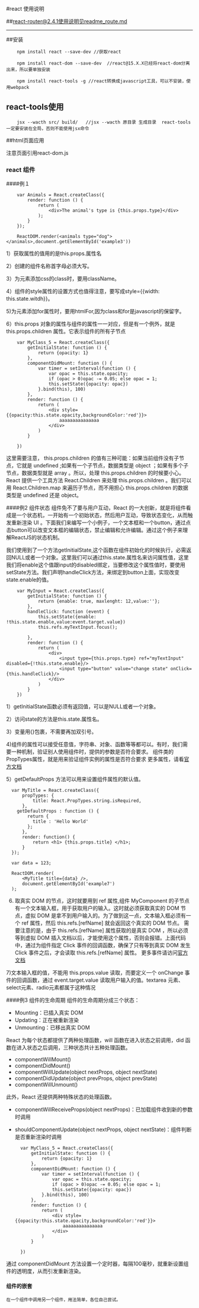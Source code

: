 #react 使用说明 

##react-router@2.4.1使用说明见[readme_route.md](https://github.com/mynameisHugh/react_study/blob/master/readme_route.md)

--------
##安装

        npm install react --save-dev //获取react 
        
        npm install react-dom --save-dev  //react@15.X.X已经将react-dom分离出来，所以要单独安装
        
        npm install react-tools -g //react转换成javascript工具，可以不安装，使用webpack

## react-tools使用
        jsx --wacth src/ build/   //jsx --wacth 原目录 生成目录  react-tools一定要安装在全局，否则不能使用jsx命令
##html页面应用

注意页面引用react-dom.js
      
    
### react 组件

####例１

        var Animals = React.createClass({
            render: function () {
                return (
                    <div>The animal's type is {this.props.type}</div>
                );
            }
        });
        
        ReactDOM.render(<animals type="dog"></animals>,document.getElementById('example3'))
        
1）获取属性的值用的是this.props.属性名

2）创建的组件名称首字母必须大写。

3）为元素添加css的class时，要用className。

4）组件的style属性的设置方式也值得注意，要写成style={{width: this.state.witdh}}。

5)为元素添加for属性时，要用htmlFor,因为class和for是javascript的保留字。

6）this.props 对象的属性与组件的属性一一对应，但是有一个例外，就是 this.props.children 属性。它表示组件的所有子节点

        var MyClass_5 = React.createClass({
            getInitialState: function () {
                return {opacity: 1}
            },
            componentDidMount: function () {
                var timer = setInterval(function () {
                    var opac = this.state.opacity;
                    if (opac > 0)opac -= 0.05; else opac = 1;
                    this.setState({opacity: opac})
                }.bind(this), 100)
            },
            render: function () {
                return (
                    <div style={{opacity:this.state.opacity,backgroundColor:'red'}}>
                        aaaaaaaaaaaaaaa
                    </div>
                )
            }
        
        })

这里需要注意， this.props.children 的值有三种可能：如果当前组件没有子节点，它就是 undefined ;如果有一个子节点，数据类型是 object ；如果有多个子节点，数据类型就是 array 。所以，处理 this.props.children 的时候要小心。
React 提供一个工具方法 React.Children 来处理 this.props.children 。我们可以用 React.Children.map 来遍历子节点，而不用担心 this.props.children 的数据类型是 undefined 还是 object。



####例2 组件状态
组件免不了要与用户互动，React 的一大创新，就是将组件看成是一个状态机，一开始有一个初始状态，然后用户互动，导致状态变化，从而触发重新渲染 UI 。下面我们来编写一个小例子，一个文本框和一个button，通过点击button可以改变文本框的编辑状态，禁止编辑和允许编辑。通过这个例子来理解ReactJS的状态机制。

我们使用到了一个方法getInitialState,这个函数在组件初始化的时候执行，必需返回NULL或者一个对象。这里我们可以通过this.state.属性名来访问属性值，这里我们将enable这个值跟input的disabled绑定，当要修改这个属性值时，要使用setState方法。我们声明handleClick方法，来绑定到button上面，实现改变state.enable的值。

        var MyInput = React.createClass({
            getInitialState: function () {
                return {enable: true, maxlenght: 12,value:''};
            },
            handleClick: function (event) {
                this.setState({enable: !this.state.enable,value:event.target.value})
                this.refs.myTextInput.focus();
        
            },
            render: function () {
                return (
                    <div>
                        <input type={this.props.type} ref="myTextInput"  disabled={!this.state.enable}/>
                        <input type="button" value="change state" onClick={this.handleClick}/>
                    </div>
                )
            }
        })

1）getInitialState函数必须有返回值，可以是NULL或者一个对象。

2）访问state的方法是this.state.属性名。

3）变量用{}包裹，不需要再加双引号。

4)组件的属性可以接受任意值，字符串、对象、函数等等都可以。有时，我们需要一种机制，验证别人使用组件时，提供的参数是否符合要求。
  组件类的PropTypes属性，就是用来验证组件实例的属性是否符合要求
  更多属性，请看[官方文档](http://facebook.github.io/react/docs/reusable-components.html)
  
5）getDefaultProps 方法可以用来设置组件属性的默认值。

      var MyTitle = React.createClass({
          propTypes: {
              title: React.PropTypes.string.isRequired,
          },
        getDefaultProps : function () {
            return {
              title : 'Hello World'
            };
          },
          render: function() {
              return <h1> {this.props.title} </h1>;
          }
      });
      
      var data = 123;
      
      ReactDOM.render(
          <MyTitle title={data} />,
          document.getElementById('example7')
      );

6) 取真实 DOM 的节点，这时就要用到 ref 属性,组件 MyComponent 的子节点有一个文本输入框，用于获取用户的输入。这时就必须获取真实的 DOM 节点，虚拟 DOM 是拿不到用户输入的。为了做到这一点，文本输入框必须有一个 ref 属性，然后 this.refs.[refName] 就会返回这个真实的 DOM 节点。
   需要注意的是，由于 this.refs.[refName] 属性获取的是真实 DOM ，所以必须等到虚拟 DOM 插入文档以后，才能使用这个属性，否则会报错。上面代码中，通过为组件指定 Click 事件的回调函数，确保了只有等到真实 DOM 发生 Click 事件之后，才会读取 this.refs.[refName] 属性。
   更多事件请访问[官方文档](http://facebook.github.io/react/docs/events.html#supported-events)
   
7)文本输入框的值，不能用 this.props.value 读取，而要定义一个 onChange 事件的回调函数，通过 event.target.value 读取用户输入的值。textarea 元素、select元素、radio元素都属于这种情况

####例3 组件的生命周期
组件的生命周期分成三个状态：

* Mounting：已插入真实 DOM
* Updating：正在被重新渲染
* Unmounting：已移出真实 DOM

React 为每个状态都提供了两种处理函数，will 函数在进入状态之前调用，did 函数在进入状态之后调用，三种状态共计五种处理函数。

* componentWillMount()
* componentDidMount()
* componentWillUpdate(object nextProps, object nextState)
* componentDidUpdate(object prevProps, object prevState)
* componentWillUnmount()

此外，React 还提供两种特殊状态的处理函数。

* componentWillReceiveProps(object nextProps)：已加载组件收到新的参数时调用
* shouldComponentUpdate(object nextProps, object nextState)：组件判断是否重新渲染时调用

        var MyClass_5 = React.createClass({
            getInitialState: function () {
                return {opacity: 1}
            },
            componentDidMount: function () {
                var timer = setInterval(function () {
                    var opac = this.state.opacity;
                    if (opac > 0)opac -= 0.05; else opac = 1;
                    this.setState({opacity: opac})
                }.bind(this), 100)
            },
            render: function () {
                return (
                    <div style={{opacity:this.state.opacity,backgroundColor:'red'}}>
                        aaaaaaaaaaaaaaa
                    </div>
                )
            }
        
        })
        
通过 componentDidMount 方法设置一个定时器，每隔100毫秒，就重新设置组件的透明度，从而引发重新渲染。

#### 组件的嵌套

    在一个组件中调用另一个组件，用法简单，各位自己尝试。